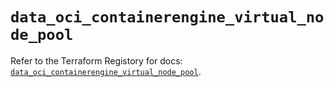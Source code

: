 # `data_oci_containerengine_virtual_node_pool`

Refer to the Terraform Registory for docs: [`data_oci_containerengine_virtual_node_pool`](https://registry.terraform.io/providers/oracle/oci/6.18.0/docs/data-sources/containerengine_virtual_node_pool).
